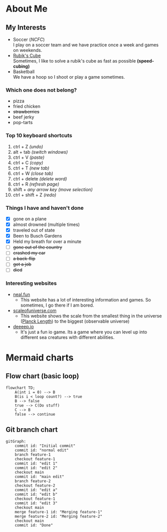 # About Me
## My Interests
* Soccer (_NCFC_)  
 I play on a soccer team and we have practice once a week and games on weekends.
* [Rubik's Cube](https://en.wikipedia.org/wiki/Rubik%27s_Cube)  
 Sometimes, I like to solve a rubik's cube as fast as possible **(speed-cubing)**
* Basketball   
 We have a hoop so I shoot or play a game sometimes.

### Which one does not belong?
* pizza
* fried chicken
* ~~strawberries~~
* beef jerky
* pop-tarts

### Top 10 keyboard shortcuts
1. ctrl + Z _(undo)_
1. alt + tab _(switch windows)_
1. ctrl + V _(paste)_
1. ctrl + C _(copy)_
1. ctrl + T _(new tab)_
1. ctrl + W _(close tab)_
1. ctrl + delete _(delete word)_
1. ctrl + R _(refresh page)_
1. shift + _any arrow key (move selection)_
1. ctrl + shift + Z _(redo)_

### Things I have and haven't done
- [x] gone on a plane
- [x] almost drowned (multiple times)
- [x] traveled out of state
- [x] Been to Busch Gardens
- [x] Held my breath for over a minute
- [ ] ~~gone out of the country~~
- [ ] ~~crashed my car~~
- [ ] ~~a back-flip~~
- [ ] ~~got a job~~
- [ ] ~~died~~

### Interesting websites
* [neal.fun](https://neal.fun/)  
    * This website has a lot of interesting information and games. So sometimes, I go there if I am bored.
* [scaleofuniverse.com](https://scaleofuniverse.com/en)
    * This website shows the scale from the smallest thing in the universe ([Planck Length](https://en.wikipedia.org/wiki/Planck_units)) to the biggest (observable universe)
 * [deeeep.io](https://beta.deeeep.io/)  
    * It's just a fun io game. Its a game where you can level up into different sea creatures with different abilities.

# Mermaid charts

## Flow chart (basic loop)
``` mermaid
flowchart TD;
    A(int i = 0) --> B
    B(is i < loop count?) --> true
    B --> false
    true --> C(Do stuff)
    C --> B
    false --> continue

```

## Git branch chart
``` mermaid
gitGraph:
    commit id: "Initial commit"
    commit id: "normal edit"
    branch feature-1
    checkout feature-1
    commit id: "edit 1"
    commit id: "edit 2"
    checkout main
    commit id: "main edit"
    branch feature-2
    checkout feature-2
    commit id: "edit a"
    commit id: "edit b"
    checkout feature-1
    commit id: "edit 3"
    checkout main
    merge feature-1 id: "Merging feature-1"
    merge feature-2 id: "Merging feature-2"
    checkout main
    commit id: "Done"
```